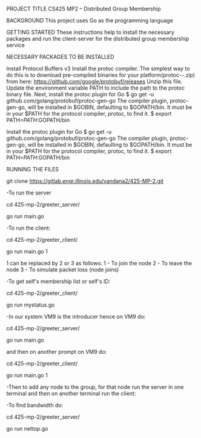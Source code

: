 PROJECT TITLE
CS425 MP2 – Distributed Group Membership

BACKGROUND
This project uses Go as the programming language

GETTING STARTED
These instructions help to install the necessary packages and run the client-server for the distributed group membership service

NECESSARY PACKAGES TO BE INSTALLED

Install Protocol Buffers v3
Install the protoc compiler. The simplest way to do this is to download pre-compiled binaries for your platform(protoc--.zip) from here: https://github.com/google/protobuf/releases
Unzip this file.
Update the environment variable PATH to include the path to the protoc binary file.
Next, install the protoc plugin for Go
$ go get -u github.com/golang/protobuf/protoc-gen-go
The compiler plugin, protoc-gen-go, will be installed in $GOBIN, defaulting to $GOPATH/bin. It must be in your $PATH for the protocol compiler, protoc, to find it.
$ export PATH=$PATH:$GOPATH/bin


Install the protoc plugin for Go
$ go get -u github.com/golang/protobuf/protoc-gen-go
The compiler plugin, protoc-gen-go, will be installed in $GOBIN, defaulting to $GOPATH/bin. It must be in your $PATH for the protocol compiler, protoc, to find it.
$ export PATH=$PATH:$GOPATH/bin


RUNNING THE FILES


git clone https://gitlab.engr.illinois.edu/vandana2/425-MP-2.git



-To run the server

cd 425-mp-2/greeter_server/

go run main.go





-To run the client:

cd 425-mp-2/greeter_client/

go run main.go 1

1 can be replaced by 2 or 3 as follows:
1 - To join the node
2 - To leave the node
3 - To simulate packet loss (node joins)




-To get self's membership list or self's ID:

cd 425-mp-2/greeter_client/

go run mystatus.go




-In our system VM9 is the introducer hence on VM9 do:

cd 425-mp-2/greeter_server/

go run main.go



and then on another prompt on VM9 do:

cd 425-mp-2/greeter_client/

go run main.go 1



-Then to add any node to the group, for that node run the server in one terminal and then on another terminal run the client:

-To find bandwidth do: 

cd 425-mp-2/greeter_server/ 

go run nettop.go